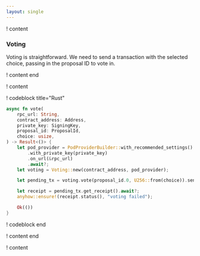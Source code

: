 ```yaml
---
layout: single
---
```


! content

### Voting

Voting is straightforward. We need to send a transaction with the selected choice, passing in the proposal ID to vote in.

! content end

! content

! codeblock title="Rust"

```rust
async fn vote(
    rpc_url: String,
    contract_address: Address,
    private_key: SigningKey,
    proposal_id: ProposalId,
    choice: usize,
) -> Result<()> {
    let pod_provider = PodProviderBuilder::with_recommended_settings()
        .with_private_key(private_key)
        .on_url(&rpc_url)
        .await?;
    let voting = Voting::new(contract_address, pod_provider);

    let pending_tx = voting.vote(proposal_id.0, U256::from(choice)).send().await?;

    let receipt = pending_tx.get_receipt().await?;
    anyhow::ensure!(receipt.status(), "voting failed");

    Ok(())
}
```

! codeblock end

! content end

! content
